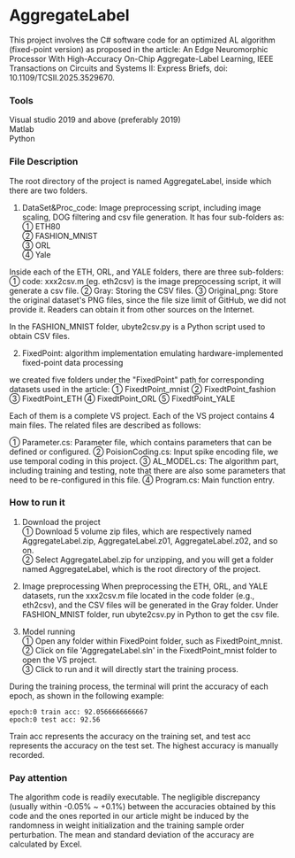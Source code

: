 # AggregateLabel

This project involves the C# software code for an optimized AL algorithm (fixed-point version) as proposed in the article: An Edge Neuromorphic Processor With High-Accuracy On-Chip Aggregate-Label Learning, IEEE Transactions on Circuits and Systems II: Express Briefs, doi: 10.1109/TCSII.2025.3529670.  


### Tools
Visual studio 2019 and above (preferably 2019)  
Matlab  
Python  


### File Description
The root directory of the project is named AggregateLabel, inside which there are two folders.

1) DataSet&Proc_code: Image preprocessing script, including image scaling, DOG filtering and csv file generation. It has four sub-folders as:  
① ETH80  
② FASHION_MNIST  
③ ORL  
④ Yale  

Inside each of the ETH, ORL, and YALE folders, there are three sub-folders:
① code: xxx2csv.m (eg. eth2csv) is the image preprocessing script, it will generate a csv file.
② Gray: Storing the CSV files.
③ Original_png: Store the original dataset's PNG files, since the file size limit of GitHub, we did not provide it. Readers can obtain it from other sources on the Internet.

In the FASHION_MNIST folder, ubyte2csv.py is a Python script used to obtain CSV files.

2) FixedPoint: algorithm implementation emulating hardware-implemented fixed-point data processing

we created five folders under the "FixedPoint" path for corresponding datasets used in the article:
① FixedtPoint_mnist
② FixedtPoint_fashion
③ FixedtPoint_ETH
④ FixedtPoint_ORL
⑤ FixedtPoint_YALE

Each of them is a complete VS project. Each of the VS project contains 4 main files. The related files are described as follows:

① Parameter.cs: Parameter file, which contains parameters that can be defined or configured.
② PoisionCoding.cs: Input spike encoding file, we use temporal coding in this project.
③ AL_MODEL.cs: The algorithm part, including training and testing, note that there are also some parameters that need to be re-configured in this file.
④ Program.cs: Main function entry.


### How to run it
1) Download the project  
① Download 5 volume zip files, which are respectively named AggregateLabel.zip, AggregateLabel.z01, AggregateLabel.z02, and so on.  
② Select AggregateLabel.zip for unzipping, and you will get a folder named AggregateLabel, which is the root directory of the project.


2) Image preprocessing
When preprocessing the ETH, ORL, and YALE datasets, run the xxx2csv.m file located in the code folder (e.g., eth2csv), and the CSV files will be generated in the Gray folder.
Under FASHION_MNIST folder, run ubyte2csv.py in Python to get the csv file.


3) Model running  
① Open any folder within FixedPoint folder, such as FixedtPoint_mnist.  
② Click on file 'AggregateLabel.sln' in the FixedtPoint_mnist folder to open the VS project.  
③ Click to run and it will directly start the training process. 

During the training process, the terminal will print the accuracy of each epoch, as shown in the following example:  

	epoch:0 train acc: 92.0566666666667  
	epoch:0 test acc: 92.56  

Train acc represents the accuracy on the training set, and test acc represents the accuracy on the test set. The highest accuracy is manually recorded. 


### Pay attention
The algorithm code is readily executable. The negligible discrepancy (usually within -0.05% ~ +0.1%) between the accuracies obtained by this code and the ones reported in our article might be induced by the randomness in weight initialization and the training sample order perturbation. The mean and standard deviation of the accuracy are calculated by Excel.



